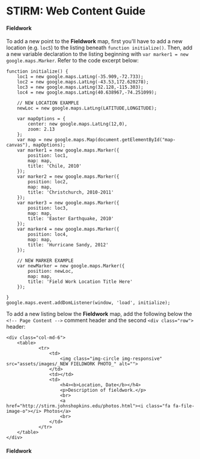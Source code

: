 # STIRM: Web Content Guide

#### Fieldwork

To add a new point to the **Fieldwork** map, first you'll have to add a new location (e.g. `loc5`) to the listing beneath `function initialize()`. Then, add a new variable declaration to the listing beginning with `var marker1 = new google.maps.Marker`. Refer to the code excerpt below:

	function initialize() {
		loc1 = new google.maps.LatLng(-35.909,-72.733);
		loc2 = new google.maps.LatLng(-43.53,172.620278);
		loc3 = new google.maps.LatLng(32.128,-115.303);
		loc4 = new google.maps.LatLng(40.638967,-74.251099);
		
		// NEW LOCATION EXAMPLE
		newLoc = new google.maps.LatLng(LATITUDE,LONGITUDE);

		var mapOptions = {
			center: new google.maps.LatLng(12,0),
			zoom: 2.13
		};
		var map = new google.maps.Map(document.getElementById("map-canvas"), mapOptions);
		var marker1 = new google.maps.Marker({
			position: loc1,
			map: map,
			title: 'Chile, 2010'
		});
		var marker2 = new google.maps.Marker({
			position: loc2,
			map: map,
			title: 'Christchurch, 2010-2011'
		});
		var marker3 = new google.maps.Marker({
			position: loc3,
			map: map,
			title: 'Easter Earthquake, 2010'
		});
		var marker4 = new google.maps.Marker({
			position: loc4,
			map: map,
			title: 'Hurricane Sandy, 2012'
		});
		
		// NEW MARKER EXAMPLE
		var newMarker = new google.maps.Marker({
			position: newLoc,
			map: map,
			title: 'Field Work Location Title Here'
		});
		
	}
	google.maps.event.addDomListener(window, 'load', initialize);
	
To add a new listing below the **Fieldwork** map, add the following below the `<!-- Page Content -->` comment header and the second `<div class="row">` header:

    <div class="col-md-6">
        <table>
                <tr>
                    <td>
                        <img class="img-circle img-responsive" src="assets/images/_NEW FIELDWORK PHOTO_" alt="">
                    </td>
                    <td></td>
                    <td>
                        <h4><b>Location, Date</b></h4>
    					<p>Description of fieldwork.</p>
                        <br>
    					<a href="http://stirm.johnshopkins.edu/photos.html"><i class="fa fa-file-image-o"></i> Photos</a>
    					<br>
                    </td>
                </tr>
        </table>
    </div>
            
#### Fieldwork
